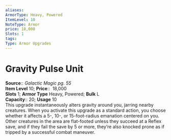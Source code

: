 ```yaml
---
aliases: 
ArmorType: Heavy, Powered
ItemLevel: 10
NoteType: Armor
price: 18,000
Slots: 1
tags: 
Type: Armor Upgrades
---
```


# Gravity Pulse Unit

**Source**:: _Galactic Magic pg. 55_  
**Item Level** 10;
**Price**::  18,000  
**Slots** 1; **Armor Type** Heavy, Powered; **Bulk** L  
**Capacity**:: 20; **Usage** 10  
This upgrade instantaneously alters gravity around you, jarring nearby creatures. When you activate this upgrade as a standard action, you choose whether it affects a 5-, 10-, or 15-foot-radius emanation centered on you. Other creatures in the area are flat-footed unless they succeed at a Reflex save, and if they fail the save by 5 or more, they’re also knocked prone as if tripped by a successful combat maneuver.
